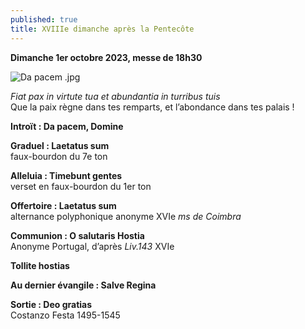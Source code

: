 ```yaml
---
published: true
title: XVIIIe dimanche après la Pentecôte
---
```

**Dimanche 1er octobre 2023, messe de 18h30**

![Da pacem .jpg]({{site.baseurl}}/images/Da%20pacem%20.jpg)

*Fiat pax in virtute tua et abundantia in turribus tuis*  
Que la paix règne dans tes remparts, et l’abondance dans tes palais !

**Introït : Da pacem, Domine**

**Graduel : Laetatus sum**  
faux-bourdon du 7e ton

**Alleluia : Timebunt gentes**  
verset en faux-bourdon du 1er ton

**Offertoire : Laetatus sum**  
alternance polyphonique anonyme XVIe *ms de Coimbra*

**Communion : O salutaris Hostia**  
Anonyme Portugal, d’après *Liv.143* XVIe

**Tollite hostias**

**Au dernier évangile : Salve Regina**

**Sortie : Deo gratias**  
Costanzo Festa 1495-1545
